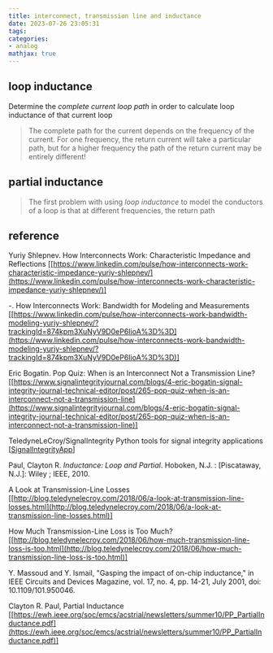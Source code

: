 ```yaml
---
title: interconnect, transmission line and inductance
date: 2023-07-26 23:05:31
tags:
categories:
- analog
mathjax: true
---
```




## loop inductance

Determine the *complete current loop path* in order to calculate loop inductance of that current loop

> The complete path for the current depends on the frequency of the current. For one frequency, the return current will take a particular path, but for a higher frequency the path of the return current may be entirely different!





## partial inductance

> The first problem with using *loop inductance* to model the conductors of a loop is that at different frequencies, the return path





## reference

Yuriy Shlepnev. How Interconnects Work: Characteristic Impedance and Reflections [[https://www.linkedin.com/pulse/how-interconnects-work-characteristic-impedance-yuriy-shlepnev/](https://www.linkedin.com/pulse/how-interconnects-work-characteristic-impedance-yuriy-shlepnev/)]

-. How Interconnects Work: Bandwidth for Modeling and Measurements [[https://www.linkedin.com/pulse/how-interconnects-work-bandwidth-modeling-yuriy-shlepnev/?trackingId=874kpm3XuNyV9D0eP6IioA%3D%3D](https://www.linkedin.com/pulse/how-interconnects-work-bandwidth-modeling-yuriy-shlepnev/?trackingId=874kpm3XuNyV9D0eP6IioA%3D%3D)]

Eric Bogatin. Pop Quiz: When is an Interconnect Not a Transmission Line?  [[https://www.signalintegrityjournal.com/blogs/4-eric-bogatin-signal-integrity-journal-technical-editor/post/265-pop-quiz-when-is-an-interconnect-not-a-transmission-line](https://www.signalintegrityjournal.com/blogs/4-eric-bogatin-signal-integrity-journal-technical-editor/post/265-pop-quiz-when-is-an-interconnect-not-a-transmission-line)]

TeledyneLeCroy/SignalIntegrity Python tools for signal integrity applications [[SignalIntegrityApp](https://github.com/TeledyneLeCroy/SignalIntegrity)]

Paul, Clayton R. *Inductance: Loop and Partial*. Hoboken, N.J. : [Piscataway, N.J.]: Wiley ; IEEE, 2010.

A Look at Transmission-Line Losses [[http://blog.teledynelecroy.com/2018/06/a-look-at-transmission-line-losses.html](http://blog.teledynelecroy.com/2018/06/a-look-at-transmission-line-losses.html)]

How Much Transmission-Line Loss is Too Much? [[http://blog.teledynelecroy.com/2018/06/how-much-transmission-line-loss-is-too.html](http://blog.teledynelecroy.com/2018/06/how-much-transmission-line-loss-is-too.html)]

Y. Massoud and Y. Ismail, "Gasping the impact of on-chip inductance," in IEEE Circuits and Devices Magazine, vol. 17, no. 4, pp. 14-21, July 2001, doi: 10.1109/101.950046.

Clayton R. Paul, Partial Inductance [[https://ewh.ieee.org/soc/emcs/acstrial/newsletters/summer10/PP_PartialInductance.pdf](https://ewh.ieee.org/soc/emcs/acstrial/newsletters/summer10/PP_PartialInductance.pdf)]
